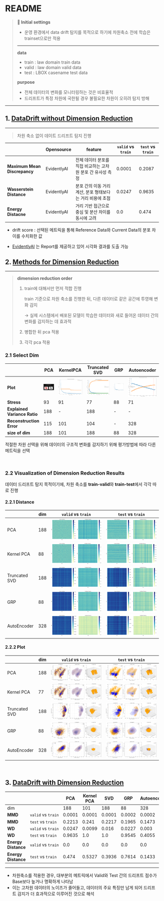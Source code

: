 # README

> **📌 Initial settings**
>    - 운영 환경에서 data drift 탐지를 목적으로 하기에 차원축소 전에 학습은 trainset으로만 적용    
> ----
>**data**
>  - train : law domain train data
>  - valid : law domain valid data
>  - test : LBOX casename test data       
>
> **purpose**
>  - 전체 데이터의 변화를 모니터링하는 것은 비효율적
>  - 드리프트가 특정 차원에 국한될 경우 불필요한 차원이 오히려 탐지 방해

---


## 1. [DataDrift without Dimension Reduction](datadrift_without-dr.ipynb)

---

> 차원 축소 없이 데이트 드리프트 탐지 진행

|  | Opensource | feature | `valid` vs `train` | `test` vs **`train`** |
| --- | --- | --- | --- | --- |
| **Maximum Mean Discrepancy** | EvidentlyAI | 전체 데이터 분포를 직접 비교하는 고차원 분포 간 유사성 측정 | 0.0001 | 0.2087 |
| **Wasserstein Distance** | EvidentlyAI | 분포 간의 이동 거리 계산, 분포 형태보다는 거리 비용에 초점 | 0.0247 | 0.9635 |
| **Energy Distacne** | EvidentlyAI | 거리 기반 접근으로 중심 및 분산 차이를 동시에 고려 | 0.0 | 0.474 |


* drift score : 선택된 메트릭을 통해 Reference Data와 Current Data의 분포 차이를 수치화한 값

* [EvidentlyAI](https://docs.evidentlyai.com/) 는 Report를 제공하고 있어 시각화 결과를 도출 가능




## 2. [Methods for Dimension Reduction](dimension-reduction_base.ipynb)

---

> **dimension reduction order**
> 
> 1. train에 대해서만 먼저 적합 진행
>     
>     train 기준으로 차원 축소를 진행한 뒤, 다른 데이터로 같은 공간에 투영해 변화 감지
>     
>     → 실제 시스템에서 배포된 모델이 학습한 데이터와 새로 들어온 데이터 간의 변화를 감지하는 데 효과적
>     
> 2. 병합한 뒤 pca 적용
> 3. 각각 pca 적용

### 2.1 Select Dim

|  | PCA | KernelPCA | Truncated SVD | GRP | Autoencoder |
| --------- | --------- | -------- | --------- | --------- | --------- |
| **Plot**    |  ![alt text](img_files/image.png) | ![alt text](img_files/image-5.png) | ![alt text](img_files/image-10.png) | ![alt text](img_files/image-15.png)   |  ![alt text](img_files/image-20.png)|
| **Stress**                   | 93                      |      91                   |          77          |       88          | 71 |
| **Explained Variance Ratio** | 188                     |      -                     |           188          |           -      | - |
| **Reconstruction Error**     | 115                     |     101                   |           104        |         -        | 328  |
| **size of dim**              | 188                     |      101                     |         188          |       88          |    328                         |


적절한 차원 선택을 위해 데이터의 구조적 변화를 감지하기 위해 평가방법에 따라 다른 메트릭을 선택

</br>

### 2.2 Visualization of Dimension Reduction Results

데이터 드리프트 탐지 목적이기에, 차원 축소를 **train-valid**와 **train-test**에서 각각 따로 진행

#### 2.2.1 Distance

|  | dim | `valid` vs `train` | `test` vs **`train`** |
| --- | --- | --- | --- |
| PCA | 188 | ![alt text](img_files/image-1.png) | ![alt text](img_files/image-2.png) |
| Kernel PCA | 88 | ![alt text](img_files/image-6.png) | ![alt text](img_files/image-7.png) |
| Truncated SVD | 188 | ![alt text](img_files/image-11.png)| ![alt text](img_files/image-13.png) |
| GRP | 88 | ![alt text](img_files/image-16.png) | ![alt text](img_files/image-17.png) |
| AutoEncoder | 328 | ![alt text](img_files/image-21.png) | ![alt text](img_files/image-22.png) |


#### 2.2.2 Plot

|  | dim | `valid` vs `train` | `test` vs **`train`** |
| --- | --- | --- | --- |
| PCA | 188 | ![alt text](img_files/image-3.png) | ![alt text](img_files/image-4.png) |
| Kernel PCA | 77 | ![alt text](img_files/image-8.png) | ![alt text](img_files/image-9.png) |
| Truncated SVD | 188 | ![alt text](img_files/image-12.png) | ![alt text](img_files/image-14.png) |
| GRP | 88 | ![alt text](img_files/image-18.png) | ![alt text](img_files/image-19.png) |
| AutoEncoder | 328 | ![alt text](img_files/image-23.png) | ![alt text](img_files/image-24.png) |



</br>

## 3. [DataDrift with Dimension Reduction](datadrift_with-dr.ipynb)

|  |  | **PCA** | **Kernel PCA** | **SVD** | **GRP** | Autoencoder | **Base** |
| --- | --- | --- | --- | --- | --- | --- | --- |
| dim |  | 188 | 101 | 188 | 88 | 328 | 768 |
| **MMD** | `valid` vs `train` | 0.0001 | 0.0001 | 0.0001 | 0.0002 | 0.0002 | 0.0001 |
| **MMD** | `test` vs `train` | 0.2213 | 0.241 | 0.2217 | 0.1965 | 0.1473 | 0.2087 |
| **WD** | `valid` vs `train` | 0.0247 | 0.0099 | 0.016 | 0.0227 | 0.003 | 0.0247 |
| **WD** | `test` vs `train` | 0.9635 | 1.0 | 1.0 | 0.9545 | 0.4055 | 0.9635 |
| **Energy Distance** | `valid` vs `train` | 0.0 | 0.0 | 0.0 | 0.0 | 0.0 | 0.0 |
| **Energy Distance** | `test` vs `train` | 0.474 | 0.5327 | 0.3936 | 0.7614 | 0.1433 | 0.474 |
---


- 차원축소를 적용한 경우, 대부분의 메트릭에서 Valid와 Test 간의 드리프트 점수가 Base보다 높거나 명확하게 나타남
- 이는 고차원 데이터의 노이즈가 줄어들고, 데이터의 주요 특징만 남게 되어 드리프트 감지가 더 효과적으로 이루어진 것으로 해석
